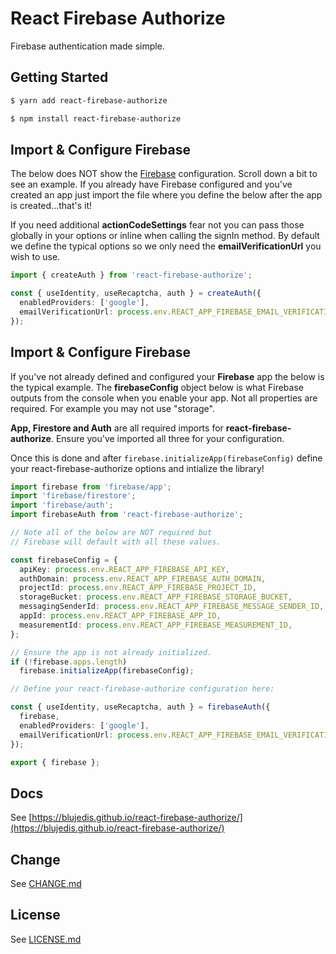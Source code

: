 # React Firebase Authorize

Firebase authentication made simple.

## Getting Started

```sh
$ yarn add react-firebase-authorize
```

```sh
$ npm install react-firebase-authorize
```

## Import & Configure Firebase

The below does NOT show the [Firebase](https://firebase.google.com/) configuration. Scroll down a bit to see an example. If you already have Firebase configured and you've created an app just import the file where you define the below after the app is created...that's it!

If you need additional **actionCodeSettings** fear not you can pass those
globally in your options or inline when calling the signIn method. By default
we define the typical options so we only need the **emailVerificationUrl** you wish to use. 

```ts
import { createAuth } from 'react-firebase-authorize';

const { useIdentity, useRecaptcha, auth } = createAuth({
  enabledProviders: ['google'],
  emailVerificationUrl: process.env.REACT_APP_FIREBASE_EMAIL_VERIFICATION_URL
});
```

## Import & Configure Firebase 

If you've not already defined and configured your **Firebase** app the below is the typical example. The **firebaseConfig** object below is what Firebase outputs from the console when you enable your app. Not all properties are required. For example you may not use "storage". 

**App, Firestore and Auth** are all required imports for **react-firebase-authorize**. Ensure you've imported all three for your configuration. 

Once this is done and after <code>firebase.initializeApp(firebaseConfig)</code> define your react-firebase-authorize options and intialize the library!

```ts
import firebase from 'firebase/app';
import 'firebase/firestore';
import 'firebase/auth';
import firebaseAuth from 'react-firebase-authorize';

// Note all of the below are NOT required but
// Firebase will default with all these values.

const firebaseConfig = {
  apiKey: process.env.REACT_APP_FIREBASE_API_KEY,
  authDomain: process.env.REACT_APP_FIREBASE_AUTH_DOMAIN,
  projectId: process.env.REACT_APP_FIREBASE_PROJECT_ID,
  storageBucket: process.env.REACT_APP_FIREBASE_STORAGE_BUCKET,
  messagingSenderId: process.env.REACT_APP_FIREBASE_MESSAGE_SENDER_ID,
  appId: process.env.REACT_APP_FIREBASE_APP_ID,
  measurementId: process.env.REACT_APP_FIREBASE_MEASUREMENT_ID,
};

// Ensure the app is not already initialized.
if (!firebase.apps.length)
  firebase.initializeApp(firebaseConfig);

// Define your react-firebase-authorize configuration here:

const { useIdentity, useRecaptcha, auth } = firebaseAuth({
  firebase,
  enabledProviders: ['google'],
  emailVerificationUrl: process.env.REACT_APP_FIREBASE_EMAIL_VERIFICATION_URL
});

export { firebase };
```

## Docs

See [https://blujedis.github.io/react-firebase-authorize/](https://blujedis.github.io/react-firebase-authorize/)

## Change

See [CHANGE.md](CHANGE.md)

## License

See [LICENSE.md](LICENSE)

